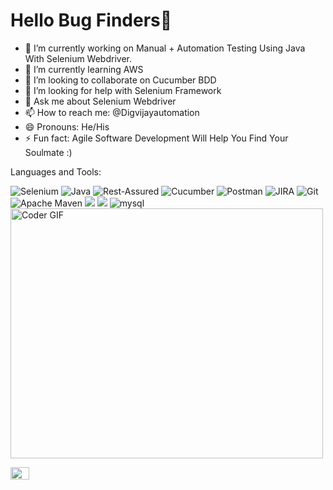 # Hello Bug Finders👋

- 🔭 I’m currently working on Manual + Automation Testing Using Java With Selenium Webdriver.
- 🌱 I’m currently learning AWS
- 👯 I’m looking to collaborate on Cucumber BDD
- 🤔 I’m looking for help with Selenium Framework
- 💬 Ask me about Selenium Webdriver
- 📫 How to reach me: @Digvijayautomation
- 😄 Pronouns: He/His
- ⚡ Fun fact: Agile Software Development Will Help You Find Your Soulmate :)





Languages and Tools:

<img src="https://camo.githubusercontent.com/34ad4801d9f546894658726034408496421ecd72149ce3a4cceb4af165d38f62/68747470733a2f2f696d672e736869656c64732e696f2f62616467652f73656c656e69756d2532302d43423032412e7376673f267374796c653d666f722d7468652d6261646765266c6f676f3d53656c656e69756d266c6f676f436f6c6f723d7768697465" alt="Selenium" data-canonical-src="https://img.shields.io/badge/selenium%20-CB02A.svg?&amp;style=for-the-badge&amp;logo=Selenium&amp;logoColor=white" style="max-width: 100%;">

<img src="https://camo.githubusercontent.com/6d341bbf578cbaa9d5d9b6953d86c85a655aefade8155ad1b4dce81de1a0ba76/68747470733a2f2f696d672e736869656c64732e696f2f62616467652f2d4a6176612d2532333030373339363f267374796c653d666f722d7468652d6261646765266c6f676f3d4a617661266c6f676f436f6c6f723d7768697465" alt="Java" data-canonical-src="https://img.shields.io/badge/-Java-%23007396?&amp;style=for-the-badge&amp;logo=Java&amp;logoColor=white" style="max-width: 100%;">

<img src="https://camo.githubusercontent.com/63c44d9bfe9a49dde2e1ae5967fd03bf91b79a9f0b6553bec419393851a0b5e3/68747470733a2f2f696d672e736869656c64732e696f2f62616467652f2d52657374253230417373757265642d3442413832453f267374796c653d666f722d7468652d6261646765266c6f676f3d4a617661266c6f676f436f6c6f723d7768697465" alt="Rest-Assured" data-canonical-src="https://img.shields.io/badge/-Rest%20Assured-4BA82E?&amp;style=for-the-badge&amp;logo=Java&amp;logoColor=white" style="max-width: 100%;">

<img src="https://camo.githubusercontent.com/aef9febb9fdc29807d80347317ecc9001c25e8741e3dc761cbda553dd232fc0d/68747470733a2f2f696d672e736869656c64732e696f2f62616467652f2d437563756d6265722d627269676874677265656e3f6c6f676f3d637563756d626572266c6f676f436f6c6f723d7768697465267374796c653d666f722d7468652d6261646765" alt="Cucumber" data-canonical-src="https://img.shields.io/badge/-Cucumber-brightgreen?logo=cucumber&amp;logoColor=white&amp;style=for-the-badge" style="max-width: 100%;">

<img src="https://camo.githubusercontent.com/4729abdff162ed81c76ba4fce03e9afa60c2d521a43ce991c052f5f5dcd01c2e/68747470733a2f2f696d672e736869656c64732e696f2f62616467652f2d506f73746d616e2d2532334646364333373f267374796c653d666f722d7468652d6261646765266c6f676f3d506f73746d616e266c6f676f436f6c6f723d7768697465" alt="Postman" data-canonical-src="https://img.shields.io/badge/-Postman-%23FF6C37?&amp;style=for-the-badge&amp;logo=Postman&amp;logoColor=white" style="max-width: 100%;">

<img src="https://camo.githubusercontent.com/82e0a0b60f84934d60c09967fb21dc36b351c35ed9313ce5c7731d0670bd7c06/68747470733a2f2f696d672e736869656c64732e696f2f62616467652f2d4a4952412d2532333030353243433f267374796c653d666f722d7468652d6261646765266c6f676f3d4a495241266c6f676f436f6c6f723d7768697465" alt="JIRA" data-canonical-src="https://img.shields.io/badge/-JIRA-%230052CC?&amp;style=for-the-badge&amp;logo=JIRA&amp;logoColor=white" style="max-width: 100%;">

<img src="https://camo.githubusercontent.com/ef01ed46f259ef32442e48ce38af5b4a3d7f657e12cd0530d293a205ed57751a/68747470733a2f2f696d672e736869656c64732e696f2f62616467652f6769742532302d2532334630353033322e7376673f267374796c653d666f722d7468652d6261646765266c6f676f3d676974266c6f676f436f6c6f723d7768697465" alt="Git" data-canonical-src="https://img.shields.io/badge/git%20-%23F05032.svg?&amp;style=for-the-badge&amp;logo=git&amp;logoColor=white" style="max-width: 100%;">

<img src="https://camo.githubusercontent.com/cdbe6f293a073b0858bc302dca185052055e8f399f4c2eb0b458e18d1ad935fc/68747470733a2f2f696d672e736869656c64732e696f2f62616467652f4170616368652532304d6176656e2d4337314133362e7376673f267374796c653d666f722d7468652d6261646765266c6f676f3d4170616368652532304d6176656e266c6f676f436f6c6f723d7768697465" alt="Apache Maven" data-canonical-src="https://img.shields.io/badge/Apache%20Maven-C71A36.svg?&amp;style=for-the-badge&amp;logo=Apache%20Maven&amp;logoColor=white" style="max-width: 100%;">

<img src="https://camo.githubusercontent.com/5d4515b190d419f267b2d4d5c2474b338bf469decbf7adf99c5299695cefc0ca/68747470733a2f2f696d672e736869656c64732e696f2f62616467652f45636c697073652d3243323235353f7374796c653d666f722d7468652d6261646765266c6f676f3d65636c69707365266c6f676f436f6c6f723d7768697465" data-canonical-src="https://img.shields.io/badge/Eclipse-2C2255?style=for-the-badge&amp;logo=eclipse&amp;logoColor=white" style="max-width: 100%;">

<img src="https://camo.githubusercontent.com/6a6614429c47793bc6a43652f0fb25821712e990eea1377265683f7eb6720d94/68747470733a2f2f696d672e736869656c64732e696f2f62616467652f416d617a6f6e204157532d4646393930303f7374796c653d666f722d7468652d6261646765266c6f676f3d616d617a6f6e617773266c6f676f436f6c6f723d7768697465" data-canonical-src="https://img.shields.io/badge/Amazon AWS-FF9900?style=for-the-badge&amp;logo=amazonaws&amp;logoColor=white" style="max-width: 100%;">

<img alt="mysql" src="https://camo.githubusercontent.com/a4a4a017a5d519d7c4ce2a3cd3d2194fb7af4b1ca424850784565007c2acc7d8/68747470733a2f2f696d672e736869656c64732e696f2f62616467652f4d7953514c2d3030354338343f7374796c653d666f722d7468652d6261646765266c6f676f3d6d7973716c266c6f676f436f6c6f723d7768697465" data-canonical-src="https://img.shields.io/badge/MySQL-005C84?style=for-the-badge&amp;logo=mysql&amp;logoColor=white" style="max-width: 100%;">



<img src="https://camo.githubusercontent.com/2309797487e5e969659a3b545c96151807b04120a9cc2985f632ec94ba00c9f3/68747470733a2f2f6d656469612e67697068792e636f6d2f6d656469612f53576f536b4e36447854737a71494b4571762f67697068792e676966" alt="Coder GIF" width="500" height="400" data-canonical-src="https://media.giphy.com/media/SWoSkN6DxTszqIKEqv/giphy.gif" style="max-width: 100%;">


<a href="https://twitter.com/DigvijayTikka01" rel="nofollow"><img align="center" src="https://raw.githubusercontent.com/rahuldkjain/github-profile-readme-generator/master/src/images/icons/Social/twitter.svg" alt=" DigvijayTikka01" height="20" width="30" style="max-width: 100%;"></a>
